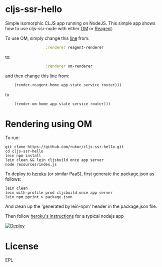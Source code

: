 # cljs-ssr-hello

Simple isomorphic CLJS app running on NodeJS. This simple app shows how to use cljs-ssr-node with either [OM](https://github.com/omcljs/om) or [Reagent](https://github.com/reagent-project/reagent).

To use OM, simply change this [line](https://github.com/rukor/cljs-ssr-hello/blob/master/src/server/hello/server/core.cljs#L24) from: 

```clojure
                  :renderer reagent-renderer
```

to:

```clojure
                  :renderer om-renderer
```

and then change this [line](https://github.com/rukor/cljs-ssr-hello/blob/master/src/app/hello/app/main.cljs#L40) from:

```clojure
    (render-reagent-home app-state service router)))
```

to 

```clojure
    (render-om-home app-state service router)))
```


# Rendering using OM

To run:

```
git clone https://github.com/rukor/cljs-ssr-hello.git
cd cljs-ssr-hello
lein npm install
lein clean && lein cljsbuild once app server
node resources/index.js
```

To deploy to [heroku](http://www.heroku.com) (or similar PaaS), first generate the package.json as follows:

```
lein clean
lein with-profile prod cljsbuild once app server 
lein npm pprint > package.json 
```
And clean up the 'generated by lein-npm' header in the package.json file.

Then follow [heroku's instructions](https://devcenter.heroku.com/articles/getting-started-with-nodejs#deploy-the-app) for a typical nodejs app

[![Deploy](https://www.herokucdn.com/deploy/button.png)](https://heroku.com/deploy)

# License

EPL

